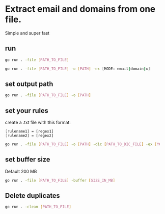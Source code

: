 # Extract email and domains from one file.

Simple and super fast

## run

```bash
go run . -file [PATH_TO_FILE]
```

```bash
go run . -file [PATH_TO_FILE] -o [PATH] -ex [MODE: email|domain|x]
```

## set output path

```bash
go run . -file [PATH_TO_FILE] -o [PATH]
```

## set your rules

create a .txt file with this format:

```text
[rulename1] = [regex1]
[rulename2] = [regex2]
```

```bash
go run . -file [PATH_TO_FILE] -o [PATH] -dic [PATH_TO_DIC_FILE] -ex [YOUR_CUSTOM_RULE]
```

## set buffer size

Default 200 MB

```bash
go run . -file [PATH_TO_FILE] -buffer [SIZE_IN_MB]
```

## Delete duplicates

```bash
go run . -clean [PATH_TO_FILE]
```

